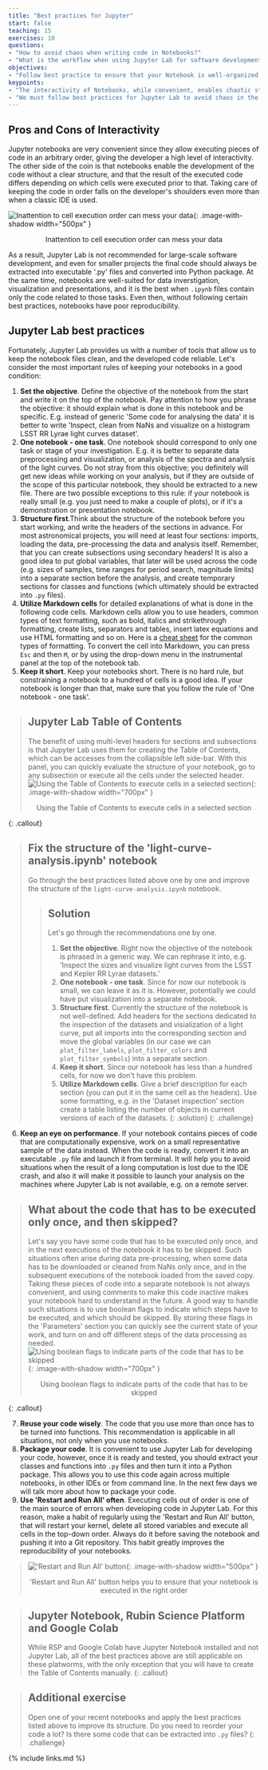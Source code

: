 ```yaml
---
title: "Best practices for Jupyter"
start: false
teaching: 15
exercises: 10
questions:
- "How to avoid chaos when writing code in Notebooks?"
- "What is the workflow when using Jupyter Lab for software development?"
objectives:
- "Follow best practice to ensure that your Notebook is well-organized and reusable."
keypoints:
- "The interactivity of Notebooks, while convenient, enables chaotic style of software development."
- "We must follow best practices for Jupyter Lab to avoid chaos in the Notebooks."
---
```


## Pros and Cons of Interactivity
Jupyter notebooks are very convenient since they allow executing pieces of code
in an arbitrary order, giving the developer a high level of interactivity. 
The other side of the coin is that notebooks enable the development of the code
without a clear structure, and that the result of the executed code differs depending
on which cells were executed prior to that. Taking care of keeping the code in order
falls on the developer's shoulders even more than when a classic IDE is used.

![Inattention to cell execution order can mess your data](../fig/13_jupBestPractice_1_cellOrder.png){: .image-with-shadow width="500px" }
<p style="text-align: center;">Inattention to cell execution order can mess your data</p>

As a result, Jupyter Lab is not recommended for large-scale software development, 
and even for smaller projects the final code should always be extracted into executable
'.py' files and converted into Python package. At the same time, notebooks are well-suited for 
data inverstigation, visualization and presentations, and it is the best when `.ipynb` files
contain only the code related to those tasks. Even then, without following certain 
best practices, notebooks have poor reproducibility. 

## Jupyter Lab best practices

Fortunately, Jupyter Lab provides us with a number of tools that allow us
to keep the notebook files clean, and the developed code reliable. Let's consider
the most important rules of keeping your notebooks in a good condition:

1. **Set the objective**. Define the objective of the notebook from the start and write it on the top of the notebook. Pay attention
   to how you phrase the objective: it should explain what is done in this notebook and be specific. E.g. instead of generic 
   'Some code for analysing the data' it is better to write 'Inspect, clean from NaNs and visualize on a histogram LSST RR Lyrae
   light curves dataset'.
2. **One notebook - one task**. One notebook should correspond to only one task or stage of your investigation.
   E.g. it is better to separate data preprocessing and visualization, or analysis of the spectra
   and analysis of the light curves. Do not stray from this objective; you definitely will get new ideas while working on your analysis,
   but if they are outside of the scope of this particular notebook, they should be extracted to a new file.
   There are two possible exceptions to this rule: if your notebook
   is really small (e.g. you just need to make a couple of plots), or if it's a 
   demonstration or presentation notebook.
3. **Structure first**.Think about the structure of the notebook before you start working, and write the headers of the sections
   in advance. For most astronomical projects, you will need at least four sections: imports, loading the data,
   pre-processing the data and analysis itself. Remember, that you can create subsections using secondary headers!
   It is also a good idea to put global variables, that later will be used across the code (e.g. sizes of samples, time ranges for
   period search, magnitude limits) into a separate section before the analysis, and create temporary sections for classes and functions
   (which ultimately should be extracted into `.py` files).
4. **Utilize Markdown cells** for detailed explanations of what is done in the following code cells. Markdown cells
   allow you to use headers, common types of text formatting, such as bold, italics and strikethrough formatting,
   create lists, separators and tables, insert latex equations and use HTML formatting and so on. Here is a 
   [cheat sheet](https://www.kaggle.com/code/cuecacuela/the-ultimate-markdown-cheat-sheet) for the 
   common types of formatting. To convert the cell into Markdown, you can press `Esc` and then `M`, or 
   by using the drop-down menu in the instrumental panel at the top of the notebook tab.
5. **Keep it short**. Keep your notebooks short. There is no hard rule, but constraining a notebook to a hundred of cells is 
   a good idea. If your notebook is longer than that, make sure that you follow the rule of 'One notebook - one task'.

> ## Jupyter Lab Table of Contents
> The benefit of using multi-level headers for sections and subsections is that Jupyter Lab uses them for creating
> the Table of Contents, which can be accesses from the collapsible left side-bar. With this panel, you can quickly evaluate the
> structure of your notebook, go to any subsection or execute all the cells under the selected header.
> ![Using the Table of Contents to execute cells in a selected section](../fig/13_jupBestPractice_2_ToC.png){: .image-with-shadow width="700px" }
> <p style="text-align: center;">Using the Table of Contents to execute cells in a selected section</p>
{: .callout}
> ## Fix the structure of the 'light-curve-analysis.ipynb' notebook
> Go through the best practices listed above one by one and improve the structure of the `light-curve-analysis.ipynb`
> notebook.
> > ## Solution
> > Let's go through the recommendations one by one.
> > 1. **Set the objective**. Right now the objective of the notebook is phrased in a generic way. We can rephrase it into, e.g.
> >    'Inspect the sizes and visualize light curves from the LSST and Kepler RR Lyrae datasets.'
> > 2. **One notebook - one task**. Since for now our notebook is small, we can leave it as it is. However, potentially we could
> >    have put visualization into a separate notebook.
> > 3. **Structure first**. Currently the structure of the notebook is not well-defined. Add headers for the sections dedicated to the
> >    inspection of the datasets and visialization of a light curve, put all imports into the corresponding section and move the global variables
> >    (in our case we can `plot_filter_labels`, `plot_filter_colors` and `plot_filter_symbols`) into a separate section. 
> > 4. **Keep it short**. Since our notebook has less than a hundred cells, for now we don't have this problem.
> > 5. **Utilize Markdown cells**. Give a brief description for each section (you can put it in the same cell as the headers).
> >    Use some formatting, e.g. in the 'Dataset inspection' section create a table listing the number of objects in current versions of
> >    each of the datasets.
> {: .solution}
{: .challenge}

6. **Keep an eye on performance**. If your notebook contains pieces of code that are computationally
   expensive, work on a small representative sample of the data instead. When the code is ready, convert it into 
   an executable `.py` file and launch it from terminal. It will help you
   to avoid situations when the result of a long computation is lost due to the IDE crash, and also it will make it possible
   to launch your analysis on the machines where Jupyter Lab is not available, e.g. on a remote server.

> ## What about the code that has to be executed only once, and then skipped?
> Let's say you have some code that has to be executed only once, and in the next executions of the notebook
> it has to be skipped. Such situations often arise during data pre-processing, when some data has to be downloaded
> or cleaned from NaNs only once, and in the subsequent executions of the notebook loaded from the saved copy.
> Taking these pieces of code into a separate notebook is not always convenient, and using comments to make this code inactive
> makes your notebook hard to understand in the future. A good way to handle such situations is
> to use boolean flags to indicate which steps have to be executed, and which
> should be skipped. By storing these flags in the 'Parameters' section you can quickly see the current state of your work,
> and turn on and off different steps of the data processing as needed.
> ![Using boolean flags to indicate parts of the code that has to be skipped](../fig/13_jupBestPractice_3_flags.png){: .image-with-shadow width="700px" }
> <p style="text-align: center;">Using boolean flags to indicate parts of the code that has to be skipped</p>
{: .callout}    
   
7. **Reuse your code wisely**. The code that you use more than once has to be turned into functions.
   This recommendation is applicable in all situations, not only when you use notebooks.
8. **Package your code**. It is convenient to use Jupyter Lab for developing your code, however, once it is
   ready and tested, you should extract your classes and functions into `.py` files and then turn it into a
   Python package. This allows you to use this code again across multiple notebooks, in other IDEs
   or from command line. In the next few days we will talk more about how to package your code.
9. **Use 'Restart and Run All' often**. Executing cells out of order is one of the main source of errors when developing code
   in Jupyter Lab. For this reason, make a habit of regularly using the 'Restart and Run All' button, that will restart your kernel,
   delete all stored variables and execute all cells in the top-down order. Always do it before
   saving the notebook and pushing it into a Git repository. This habit greatly improves the reproducibility of your notebooks.

> !['Restart and Run All' button](../fig/13_jupBestPractice_4_restart.png){: .image-with-shadow width="500px" }
> <p style="text-align: center;">'Restart and Run All' button helps you to ensure that your notebook is executed in the right order</p>

> ## Jupyter Notebook, Rubin Science Platform and Google Colab
> While RSP and Google Colab have Jupyter Notebook installed and not Jupyter Lab, all of the
> best practices above are still applicable on these platworms, with the only exception that
> you will have to create the Table of Contents manually.
{: .callout}

> ## Additional exercise
> Open one of your recent notebooks and apply the best practices listed above to improve its structure.
> Do you need to reorder your code a lot? Is there some code that can be extracted into `.py` files?
{: .challenge}

{% include links.md %}
